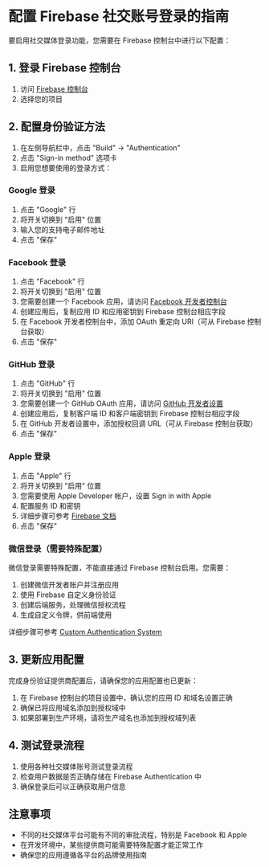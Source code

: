 # 配置 Firebase 社交账号登录的指南

要启用社交媒体登录功能，您需要在 Firebase 控制台中进行以下配置：

## 1. 登录 Firebase 控制台

1. 访问 [Firebase 控制台](https://console.firebase.google.com/)
2. 选择您的项目

## 2. 配置身份验证方法

1. 在左侧导航栏中，点击 "Build" -> "Authentication"
2. 点击 "Sign-in method" 选项卡
3. 启用您想要使用的登录方式：

### Google 登录
1. 点击 "Google" 行
2. 将开关切换到 "启用" 位置
3. 输入您的支持电子邮件地址
4. 点击 "保存"

### Facebook 登录
1. 点击 "Facebook" 行
2. 将开关切换到 "启用" 位置
3. 您需要创建一个 Facebook 应用，请访问 [Facebook 开发者控制台](https://developers.facebook.com/)
4. 创建应用后，复制应用 ID 和应用密钥到 Firebase 控制台相应字段
5. 在 Facebook 开发者控制台中，添加 OAuth 重定向 URI（可从 Firebase 控制台获取）
6. 点击 "保存"

### GitHub 登录
1. 点击 "GitHub" 行
2. 将开关切换到 "启用" 位置
3. 您需要创建一个 GitHub OAuth 应用，请访问 [GitHub 开发者设置](https://github.com/settings/developers)
4. 创建应用后，复制客户端 ID 和客户端密钥到 Firebase 控制台相应字段
5. 在 GitHub 开发者设置中，添加授权回调 URL（可从 Firebase 控制台获取）
6. 点击 "保存"

### Apple 登录
1. 点击 "Apple" 行
2. 将开关切换到 "启用" 位置
3. 您需要使用 Apple Developer 帐户，设置 Sign in with Apple
4. 配置服务 ID 和密钥
5. 详细步骤可参考 [Firebase 文档](https://firebase.google.com/docs/auth/web/apple)
6. 点击 "保存"

### 微信登录（需要特殊配置）
微信登录需要特殊配置，不能直接通过 Firebase 控制台启用。您需要：

1. 创建微信开发者账户并注册应用
2. 使用 Firebase 自定义身份验证
3. 创建后端服务，处理微信授权流程
4. 生成自定义令牌，供前端使用

详细步骤可参考 [Custom Authentication System](https://firebase.google.com/docs/auth/web/custom-auth)

## 3. 更新应用配置

完成身份验证提供商配置后，请确保您的应用配置也已更新：

1. 在 Firebase 控制台的项目设置中，确认您的应用 ID 和域名设置正确
2. 确保已将应用域名添加到授权域中
3. 如果部署到生产环境，请将生产域名也添加到授权域列表

## 4. 测试登录流程

1. 使用各种社交媒体账号测试登录流程
2. 检查用户数据是否正确存储在 Firebase Authentication 中
3. 确保登录后可以正确获取用户信息

## 注意事项

- 不同的社交媒体平台可能有不同的审批流程，特别是 Facebook 和 Apple
- 在开发环境中，某些提供商可能需要特殊配置才能正常工作
- 确保您的应用遵循各平台的品牌使用指南 